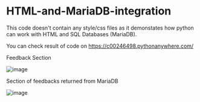 # HTML-and-MariaDB-integration
This code doesn't contain any style/css files as it demonstates how python can work with HTML and SQL Databases (MariaDB).

You can check result of code on https://c00246498.pythonanywhere.com/
<br>

Feedback Section

![image](https://user-images.githubusercontent.com/73297277/189570980-0303ecf8-6d3a-422e-b189-517179a981f4.png)

Section of feedbacks returned from MariaDB

![image](https://user-images.githubusercontent.com/73297277/189571090-414dfc25-d9c5-45b2-8b2f-9d6db0175548.png)

